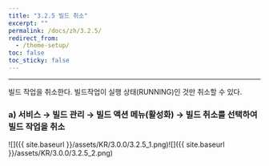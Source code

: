 ```yaml
---
title: "3.2.5 빌드 취소"
excerpt: ""
permalink: /docs/zh/3.2.5/
redirect_from:
  - /theme-setup/
toc: false
toc_sticky: false
---
```


---
빌드 작업을 취소한다. 빌드작업이 실행 상태(RUNNING)인 것만 취소할 수 있다.

### a\) 서비스 → 빌드 관리 → 빌드 액션 메뉴\(활성화\) → 빌드 취소를 선택하여 빌드 작업을 취소
![]({{ site.baseurl }}/assets/KR/3.0.0/3.2.5_1.png)![]({{ site.baseurl }}/assets/KR/3.0.0/3.2.5_2.png)
